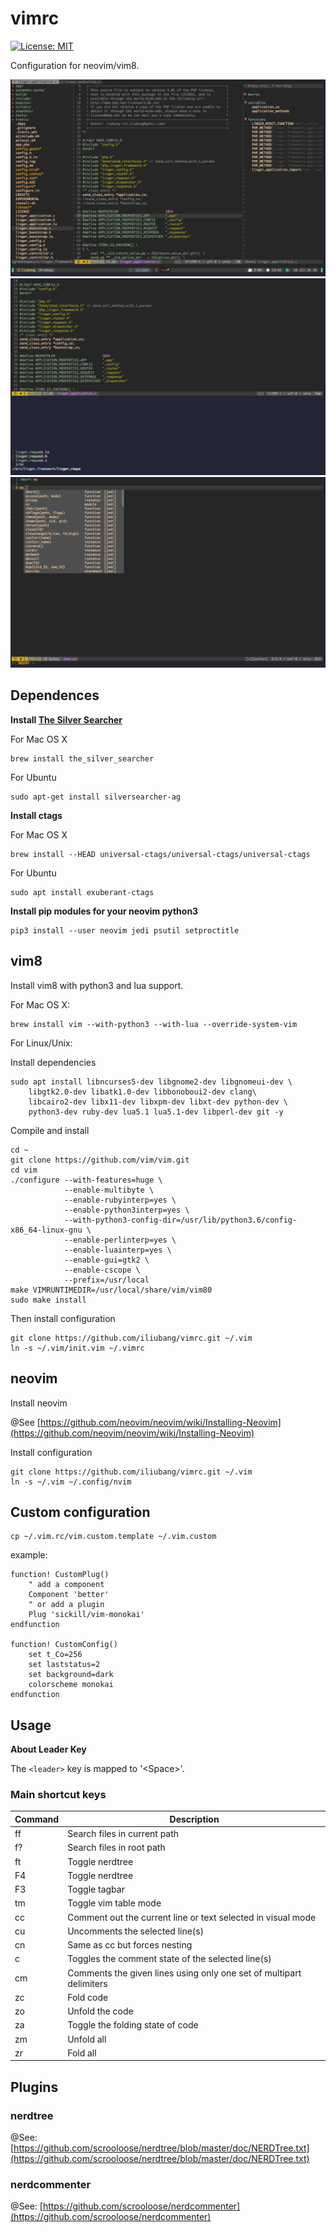 # vimrc

[![License: MIT](https://img.shields.io/badge/License-MIT-yellow.svg)](https://github.com/iliubang/vimrc/blob/master/LICENSE)

Configuration for neovim/vim8.

![screenshot](./screenshot/s1.jpg)
![screenshot](./screenshot/2.png)
![screenshot](./screenshot/3.png)

## Dependences 

**Install [The Silver Searcher](https://github.com/ggreer/the_silver_searcher)**

For Mac OS X

```shell
brew install the_silver_searcher
```

For Ubuntu

```shell
sudo apt-get install silversearcher-ag 
```

**Install ctags**

For Mac OS X

```shell
brew install --HEAD universal-ctags/universal-ctags/universal-ctags
```

For Ubuntu

```shell
sudo apt install exuberant-ctags
```

**Install pip modules for your neovim python3**

```shell
pip3 install --user neovim jedi psutil setproctitle
```

## vim8

Install vim8 with python3 and lua support.

For Mac OS X:

```shell
brew install vim --with-python3 --with-lua --override-system-vim
```

For Linux/Unix:

Install dependencies

```shell
sudo apt install libncurses5-dev libgnome2-dev libgnomeui-dev \
    libgtk2.0-dev libatk1.0-dev libbonoboui2-dev clang\
    libcairo2-dev libx11-dev libxpm-dev libxt-dev python-dev \
    python3-dev ruby-dev lua5.1 lua5.1-dev libperl-dev git -y
```

Compile and install

```shell
cd ~
git clone https://github.com/vim/vim.git
cd vim
./configure --with-features=huge \
            --enable-multibyte \
            --enable-rubyinterp=yes \
            --enable-python3interp=yes \
            --with-python3-config-dir=/usr/lib/python3.6/config-x86_64-linux-gnu \
            --enable-perlinterp=yes \
            --enable-luainterp=yes \
            --enable-gui=gtk2 \
            --enable-cscope \
            --prefix=/usr/local
make VIMRUNTIMEDIR=/usr/local/share/vim/vim80
sudo make install 
```

Then install configuration

```shell
git clone https://github.com/iliubang/vimrc.git ~/.vim
ln -s ~/.vim/init.vim ~/.vimrc
```

## neovim

Install neovim

@See [https://github.com/neovim/neovim/wiki/Installing-Neovim](https://github.com/neovim/neovim/wiki/Installing-Neovim)

Install configuration

```shell
git clone https://github.com/iliubang/vimrc.git ~/.vim
ln -s ~/.vim ~/.config/nvim
```

## Custom configuration

```shell
cp ~/.vim.rc/vim.custom.template ~/.vim.custom
```

example:

```viml
function! CustomPlug()
    " add a component
    Component 'better'
    " or add a plugin
    Plug 'sickill/vim-monokai'
endfunction

function! CustomConfig()
    set t_Co=256
    set laststatus=2
    set background=dark
    colorscheme monokai
endfunction
```

## Usage

**About Leader Key**

The `<leader>` key is mapped to '\<Space>'.

### Main shortcut keys

| Command          | Description                                                         |
|------------------|---------------------------------------------------------------------|
| <leader>ff       | Search files in current path                                        |
| <leader>f?       | Search files in root path                                           |
| <leader>ft       | Toggle nerdtree                                                     |
| F4               | Toggle nerdtree                                                     |
| F3               | Toggle tagbar                                                       |
| <leader>tm       | Toggle vim table mode                                               |
| <leader>cc       | Comment out the current line or text selected in visual mode        |
| <leader>cu       | Uncomments the selected line(s)                                     |
| <leader>cn       | Same as cc but forces nesting                                       |
| <leader>c<space> | Toggles the comment state of the selected line(s)                   |
| <leader>cm       | Comments the given lines using only one set of multipart delimiters |
| zc               | Fold code                                                           |
| zo               | Unfold the code                                                     |
| za               | Toggle the folding state of code                                    |
| zm               | Unfold all                                                          |
| zr               | Fold all                                                            |

## Plugins

### nerdtree

@See: [https://github.com/scrooloose/nerdtree/blob/master/doc/NERDTree.txt](https://github.com/scrooloose/nerdtree/blob/master/doc/NERDTree.txt)


### nerdcommenter

@See: [https://github.com/scrooloose/nerdcommenter](https://github.com/scrooloose/nerdcommenter)

